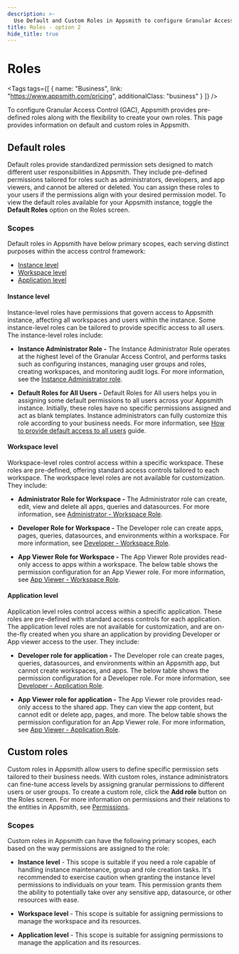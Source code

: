 ```yaml
---
description: >-
  Use Default and Custom Roles in Appsmith to configure Granular Access Control
title: Roles - option 2
hide_title: true
---
```

<!-- vale off -->

<div className="tag-wrapper">
 <h1>Roles</h1>

<Tags
tags={[
{ name: "Business", link: "https://www.appsmith.com/pricing", additionalClass: "business" }
]}
/>

</div>

<!-- vale on -->

To configure Granular Access Control (GAC), Appsmith provides pre-defined roles along with the flexibility to create your own roles. This page provides information on default and custom roles in Appsmith.

## Default roles

Default roles provide standardized permission sets designed to match different user responsibilities in Appsmith. They include pre-defined permissions tailored for roles such as administrators, developers, and app viewers, and cannot be altered or deleted. You can assign these roles to your users if the permissions align with your desired permission model. To view the default roles available for your Appsmith instance, toggle the **Default Roles**  option on the Roles screen.

 <ZoomImage
    src="/img/GAC-Default-Roles-toggle.png" 
    alt="Toggle the Default Roles options to view Default roles"
    caption="Toggle the Default Roles options to view Default roles"
  />

  ### Scopes

Default roles in Appsmith have below primary scopes, each serving distinct purposes within the access control framework:

* [Instance level](#instance-level)
* [Workspace level](#workspace-level)
* [Application level](#application-level)

#### Instance level

Instance-level roles have permissions that govern access to Appsmith instance, affecting all workspaces and users within the instance. Some instance-level roles can be tailored to provide specific access to all users. The instance-level roles include:

* **Instance Administrator Role -** The Instance Administrator Role operates at the highest level of the Granular Access Control, and performs tasks such as configuring instances, managing user groups and roles, creating workspaces, and monitoring audit logs. For more information, see the [Instance Administrator role](/advanced-concepts/granular-access-control/reference/instance-administrator-role).

* **Default Roles for All Users -** Default Roles for All users helps you in assigning some default permissions to all users across your Appsmith instance. Initially, these roles have no specific permissions assigned and act as blank templates. Instance administrators can fully customize this role according to your business needs. For more information, see [How to provide default access to all users](/advanced-concepts/granular-access-control/how-to-guides/set-up-default-permissions) guide.

#### Workspace level

Workspace-level roles control access within a specific workspace. These roles are pre-defined, offering standard access controls tailored to each workspace. The workspace level roles are not available for customization. They include:

* **Administrator Role for Workspace -** The Administrator role can create, edit, view and delete all apps, queries and datasources. For more information, see [Administrator - Workspace Role](/advanced-concepts/granular-access-control/reference/administrator-workspace-role).

* **Developer Role for Workspace -** The Developer role can create apps, pages, queries, datasources, and environments within a workspace. For more information, see [Developer - Workspace Role](/advanced-concepts/granular-access-control/reference/developer-workspace-role).

* **App Viewer Role for Workspace -** The App Viewer Role provides read-only access to apps within a workspace. The below table shows the permission configuration for an App Viewer role. For more information, see [App Viewer - Workspace Role](/advanced-concepts/granular-access-control/reference/appviewer-workspace-role).
 

#### Application level

Application level roles control access within a specific application. These roles are pre-defined with standard access controls for each application. The application level roles are not available for customization, and are on-the-fly created when you share an application by providing Developer or App viewer access to the user. They include:

* **Developer role for application -** The Developer role can create pages, queries, datasources, and environments within an Appsmith app, but cannot create workspaces, and apps. The below table shows the permission configuration for a Developer role. For more information, see [Developer - Application Role](/advanced-concepts/granular-access-control/reference/developer-application-role).


* **App Viewer role for application -** The App Viewer role provides read-only access to the shared app. They can view the app content, but cannot edit or delete app, pages, and more. The below table shows the permission configuration for an App Viewer role. For more information, see [App Viewer - Application Role](/advanced-concepts/granular-access-control/reference/appviewer-application-role).

## Custom roles

Custom roles in Appsmith allow users to define specific permission sets tailored to their business needs. With custom roles, instance administrators can fine-tune access levels by assigning granular permissions to different users or user groups. To create a custom role, click the **Add role** button on the Roles screen. For more information on permissions and their relations to the entities in Appsmith, see [Permissions](/advanced-concepts/granular-access-control/reference/permissions).

 <ZoomImage
    src="/img/GAC-Create-Custom-Roles-Add-Role-button.png" 
    alt="Click the Add role button to create a custom role"
    caption="Click the Add role button to create a custom role"
  />

### Scopes

Custom roles in Appsmith can have the following primary scopes, each based on the way permissions are assigned to the role:

- **Instance level** - This scope is suitable if you need a role capable of handling instance maintenance, group and role creation tasks. It's recommended to exercise caution when granting the instance level permissions to individuals on your team. This permission grants them the ability to potentially take over any sensitive app, datasource, or other resources with ease.

- **Workspace level** - This scope is suitable for assigning permissions to manage the workspace and its resources.

- **Application level** - This scope is suitable for assigning permissions to manage the application and its resources.